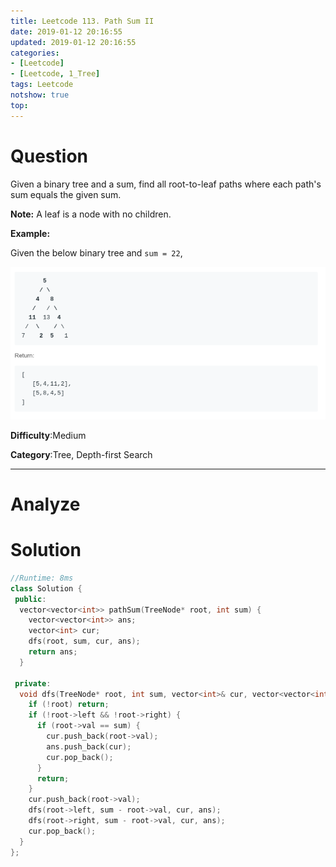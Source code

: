 ```yaml
---
title: Leetcode 113. Path Sum II
date: 2019-01-12 20:16:55
updated: 2019-01-12 20:16:55
categories: 
- [Leetcode]
- [Leetcode, 1_Tree]
tags: Leetcode
notshow: true
top:
---
```


# Question

Given a binary tree and a sum, find all root-to-leaf paths where each path's sum equals the given sum.

**Note:** A leaf is a node with no children.

**Example:**

Given the below binary tree and  `sum = 22`,

![](/images/in-post/2019-01-12-Leetcode-113-Path-Sum-II/2019-01-12-20-17-39.png)

**Difficulty**:Medium

**Category**:Tree, Depth-first Search

<!-- more -->

------------

# Analyze

# Solution

```cpp
//Runtime: 8ms
class Solution {
 public:
  vector<vector<int>> pathSum(TreeNode* root, int sum) {
    vector<vector<int>> ans;
    vector<int> cur;
    dfs(root, sum, cur, ans);
    return ans;
  }

 private:
  void dfs(TreeNode* root, int sum, vector<int>& cur, vector<vector<int>>& ans) {
    if (!root) return;
    if (!root->left && !root->right) {
      if (root->val == sum) {
        cur.push_back(root->val);
        ans.push_back(cur);
        cur.pop_back();
      }
      return;
    }
    cur.push_back(root->val);
    dfs(root->left, sum - root->val, cur, ans);
    dfs(root->right, sum - root->val, cur, ans);
    cur.pop_back();
  }
};
```


